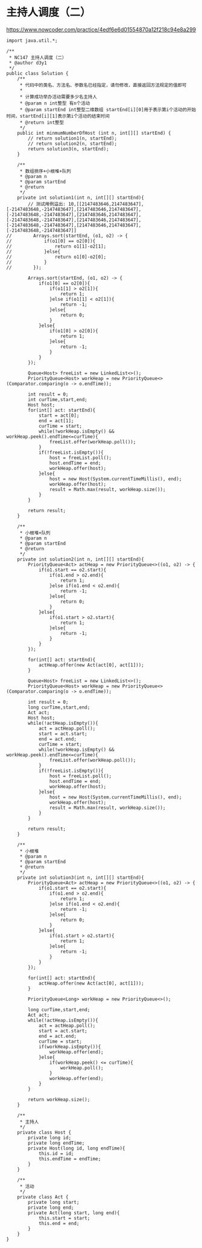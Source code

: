 # 主持人调度（二）
https://www.nowcoder.com/practice/4edf6e6d01554870a12f218c94e8a299

    import java.util.*;
    
    /**
     * NC147 主持人调度（二）
     * @author d3y1
     */
    public class Solution {
        /**
         * 代码中的类名、方法名、参数名已经指定，请勿修改，直接返回方法规定的值即可
         *
         * 计算成功举办活动需要多少名主持人
         * @param n int整型 有n个活动
         * @param startEnd int整型二维数组 startEnd[i][0]用于表示第i个活动的开始时间，startEnd[i][1]表示第i个活动的结束时间
         * @return int整型
         */
        public int minmumNumberOfHost (int n, int[][] startEnd) {
            // return solution1(n, startEnd);
            // return solution2(n, startEnd);
            return solution3(n, startEnd);
        }
    
        /**
         * 数组排序+小根堆+队列
         * @param n
         * @param startEnd
         * @return
         */
        private int solution1(int n, int[][] startEnd){
            // 测试用例溢出: 10,[[2147483646,2147483647],[-2147483648,-2147483647],[2147483646,2147483647],[-2147483648,-2147483647],[2147483646,2147483647],[-2147483648,-2147483647],[2147483646,2147483647],[-2147483648,-2147483647],[2147483646,2147483647],[-2147483648,-2147483647]]
    //        Arrays.sort(startEnd, (o1, o2) -> {
    //            if(o1[0] == o2[0]){
    //                return o1[1]-o2[1];
    //            }else{
    //                return o1[0]-o2[0];
    //            }
    //        });
    
            Arrays.sort(startEnd, (o1, o2) -> {
                if(o1[0] == o2[0]){
                    if(o1[1] > o2[1]){
                        return 1;
                    }else if(o1[1] < o2[1]){
                        return -1;
                    }else{
                        return 0;
                    }
                }else{
                    if(o1[0] > o2[0]){
                        return 1;
                    }else{
                        return -1;
                    }
                }
            });
    
            Queue<Host> freeList = new LinkedList<>();
            PriorityQueue<Host> workHeap = new PriorityQueue<>(Comparator.comparing(o -> o.endTime));
    
            int result = 0;
            int curTime,start,end;
            Host host;
            for(int[] act: startEnd){
                start = act[0];
                end = act[1];
                curTime = start;
                while(!workHeap.isEmpty() && workHeap.peek().endTime<=curTime){
                    freeList.offer(workHeap.poll());
                }
                if(!freeList.isEmpty()){
                    host = freeList.poll();
                    host.endTime = end;
                    workHeap.offer(host);
                }else{
                    host = new Host(System.currentTimeMillis(), end);
                    workHeap.offer(host);
                    result = Math.max(result, workHeap.size());
                }
            }
    
            return result;
        }
    
        /**
         * 小根堆+队列
         * @param n
         * @param startEnd
         * @return
         */
        private int solution2(int n, int[][] startEnd){
            PriorityQueue<Act> actHeap = new PriorityQueue<>((o1, o2) -> {
                if(o1.start == o2.start){
                    if(o1.end > o2.end){
                        return 1;
                    }else if(o1.end < o2.end){
                        return -1;
                    }else{
                        return 0;
                    }
                }else{
                    if(o1.start > o2.start){
                        return 1;
                    }else{
                        return -1;
                    }
                }
            });
    
            for(int[] act: startEnd){
                actHeap.offer(new Act(act[0], act[1]));
            }
    
            Queue<Host> freeList = new LinkedList<>();
            PriorityQueue<Host> workHeap = new PriorityQueue<>(Comparator.comparing(o -> o.endTime));
    
            int result = 0;
            long curTime,start,end;
            Act act;
            Host host;
            while(!actHeap.isEmpty()){
                act = actHeap.poll();
                start = act.start;
                end = act.end;
                curTime = start;
                while(!workHeap.isEmpty() && workHeap.peek().endTime<=curTime){
                    freeList.offer(workHeap.poll());
                }
                if(!freeList.isEmpty()){
                    host = freeList.poll();
                    host.endTime = end;
                    workHeap.offer(host);
                }else{
                    host = new Host(System.currentTimeMillis(), end);
                    workHeap.offer(host);
                    result = Math.max(result, workHeap.size());
                }
            }
    
            return result;
        }
    
        /**
         * 小根堆
         * @param n
         * @param startEnd
         * @return
         */
        private int solution3(int n, int[][] startEnd){
            PriorityQueue<Act> actHeap = new PriorityQueue<>((o1, o2) -> {
                if(o1.start == o2.start){
                    if(o1.end > o2.end){
                        return 1;
                    }else if(o1.end < o2.end){
                        return -1;
                    }else{
                        return 0;
                    }
                }else{
                    if(o1.start > o2.start){
                        return 1;
                    }else{
                        return -1;
                    }
                }
            });
    
            for(int[] act: startEnd){
                actHeap.offer(new Act(act[0], act[1]));
            }
    
            PriorityQueue<Long> workHeap = new PriorityQueue<>();
    
            long curTime,start,end;
            Act act;
            while(!actHeap.isEmpty()){
                act = actHeap.poll();
                start = act.start;
                end = act.end;
                curTime = start;
                if(workHeap.isEmpty()){
                    workHeap.offer(end);
                }else{
                    if(workHeap.peek() <= curTime){
                        workHeap.poll();
                    }
                    workHeap.offer(end);
                }
            }
    
            return workHeap.size();
        }
    
        /**
         * 主持人
         */
        private class Host {
            private long id;
            private long endTime;
            private Host(long id, long endTime){
                this.id = id;
                this.endTime = endTime;
            }
        }
    
        /**
         * 活动
         */
        private class Act {
            private long start;
            private long end;
            private Act(long start, long end){
                this.start = start;
                this.end = end;
            }
        }
    }
    

